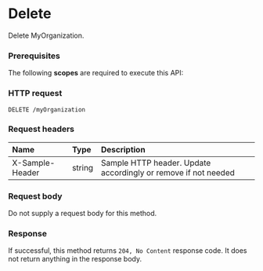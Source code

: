 # Delete

Delete MyOrganization.
### Prerequisites
The following **scopes** are required to execute this API: 
### HTTP request
<!-- { "blockType": "ignored" } -->
```http
DELETE /myOrganization

```
### Request headers
| Name       | Type | Description|
|:---------------|:--------|:----------|
| X-Sample-Header  | string  | Sample HTTP header. Update accordingly or remove if not needed|

### Request body
Do not supply a request body for this method.


### Response
If successful, this method returns `204, No Content` response code. It does not return anything in the response body.


<!-- uuid: be288f77-e3c8-4ccb-b9a3-1bc833447f1c
2015-10-16 16:12:41 UTC -->
<!-- {
  "type": "#page.annotation",
  "description": "Delete",
  "keywords": "",
  "section": "documentation",
  "tocPath": ""
}-->